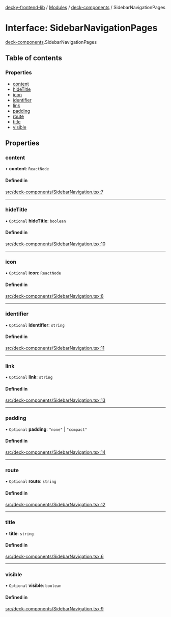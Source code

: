 [decky-frontend-lib](../README.md) / [Modules](../modules.md) / [deck-components](../modules/deck_components.md) / SidebarNavigationPages

# Interface: SidebarNavigationPages

[deck-components](../modules/deck_components.md).SidebarNavigationPages

## Table of contents

### Properties

- [content](deck_components.SidebarNavigationPages.md#content)
- [hideTitle](deck_components.SidebarNavigationPages.md#hidetitle)
- [icon](deck_components.SidebarNavigationPages.md#icon)
- [identifier](deck_components.SidebarNavigationPages.md#identifier)
- [link](deck_components.SidebarNavigationPages.md#link)
- [padding](deck_components.SidebarNavigationPages.md#padding)
- [route](deck_components.SidebarNavigationPages.md#route)
- [title](deck_components.SidebarNavigationPages.md#title)
- [visible](deck_components.SidebarNavigationPages.md#visible)

## Properties

### content

• **content**: `ReactNode`

#### Defined in

[src/deck-components/SidebarNavigation.tsx:7](https://github.com/SteamDeckHomebrew/decky-frontend-lib/blob/33dd4e5/src/deck-components/SidebarNavigation.tsx#L7)

___

### hideTitle

• `Optional` **hideTitle**: `boolean`

#### Defined in

[src/deck-components/SidebarNavigation.tsx:10](https://github.com/SteamDeckHomebrew/decky-frontend-lib/blob/33dd4e5/src/deck-components/SidebarNavigation.tsx#L10)

___

### icon

• `Optional` **icon**: `ReactNode`

#### Defined in

[src/deck-components/SidebarNavigation.tsx:8](https://github.com/SteamDeckHomebrew/decky-frontend-lib/blob/33dd4e5/src/deck-components/SidebarNavigation.tsx#L8)

___

### identifier

• `Optional` **identifier**: `string`

#### Defined in

[src/deck-components/SidebarNavigation.tsx:11](https://github.com/SteamDeckHomebrew/decky-frontend-lib/blob/33dd4e5/src/deck-components/SidebarNavigation.tsx#L11)

___

### link

• `Optional` **link**: `string`

#### Defined in

[src/deck-components/SidebarNavigation.tsx:13](https://github.com/SteamDeckHomebrew/decky-frontend-lib/blob/33dd4e5/src/deck-components/SidebarNavigation.tsx#L13)

___

### padding

• `Optional` **padding**: ``"none"`` \| ``"compact"``

#### Defined in

[src/deck-components/SidebarNavigation.tsx:14](https://github.com/SteamDeckHomebrew/decky-frontend-lib/blob/33dd4e5/src/deck-components/SidebarNavigation.tsx#L14)

___

### route

• `Optional` **route**: `string`

#### Defined in

[src/deck-components/SidebarNavigation.tsx:12](https://github.com/SteamDeckHomebrew/decky-frontend-lib/blob/33dd4e5/src/deck-components/SidebarNavigation.tsx#L12)

___

### title

• **title**: `string`

#### Defined in

[src/deck-components/SidebarNavigation.tsx:6](https://github.com/SteamDeckHomebrew/decky-frontend-lib/blob/33dd4e5/src/deck-components/SidebarNavigation.tsx#L6)

___

### visible

• `Optional` **visible**: `boolean`

#### Defined in

[src/deck-components/SidebarNavigation.tsx:9](https://github.com/SteamDeckHomebrew/decky-frontend-lib/blob/33dd4e5/src/deck-components/SidebarNavigation.tsx#L9)
